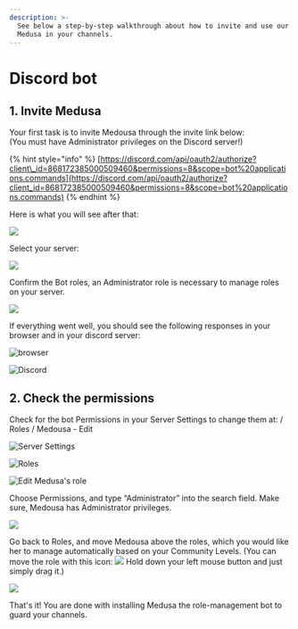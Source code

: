 ```yaml
---
description: >-
  See below a step-by-step walkthrough about how to invite and use our guardian
  Medusa in your channels.
---
```


# Discord bot

## 1. Invite Medusa

Your first task is to invite Medousa through the invite link below:  
\(You must have Administrator privileges on the Discord server!\)

{% hint style="info" %}
[https://discord.com/api/oauth2/authorize?client\_id=868172385000509460&permissions=8&scope=bot%20applications.commands](https://discord.com/api/oauth2/authorize?client_id=868172385000509460&permissions=8&scope=bot%20applications.commands)
{% endhint %}

Here is what you will see after that:

![](../../.gitbook/assets/1kep.png)

Select your server:

![](../../.gitbook/assets/2kep.png)

Confirm the Bot roles, an Administrator role is necessary to manage roles on your server.

![](../../.gitbook/assets/3kep.png)

If everything went well, you should see the following responses in your browser and in your discord server:

![browser](../../.gitbook/assets/4kep.png)

![Discord](../../.gitbook/assets/5kep.png)

## 2. Check the permissions

Check for the bot Permissions in your Server Settings to change them at: / Roles / Medousa - Edit

![Server Settings](../../.gitbook/assets/6kep.png)

![Roles](../../.gitbook/assets/7kep.png)

![Edit Medusa&apos;s role](../../.gitbook/assets/8kep.png)

Choose Permissions, and type “Administrator” into the search field. Make sure, Medousa has Administrator privileges.

![](../../.gitbook/assets/9kep.png)

Go back to Roles, and move Medousa above the roles, which you would like her to manage automatically based on your Community Levels. \(You can move the role with this icon: ![](https://lh3.googleusercontent.com/sZMRe5iGtIgs5EJYLLB0EE11teo2U0AwJeGTgeV3LrRwMQMjLuQ4Fqu39f5Ts9wFXc3CWaZf19BmmKWSFce4VAjHlGRyxQnMrBcD1qcJc81Sp_W3Kx1_VDWPfMxf2KxUwz2p_Ys3) Hold down your left mouse button and just simply drag it.\)

![](../../.gitbook/assets/10kep.png)

That's it! You are done with installing Medusa the role-management bot to guard your channels. 


